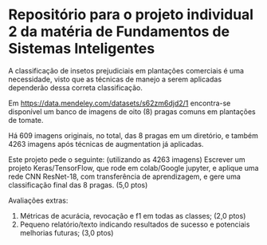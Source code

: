 # Repositório para o projeto individual 2 da matéria de Fundamentos de Sistemas Inteligentes

A classificação de insetos prejudiciais em plantações comerciais é uma necessidade, visto que as
técnicas de manejo a serem aplicadas dependerão dessa correta classificação.

Em
https://data.mendeley.com/datasets/s62zm6djd2/1
encontra-se disponível um banco de imagens de oito (8) pragas comuns em plantações de tomate.

Há 609 imagens originais, no total, das 8 pragas em um diretório, e também 4263 imagens após
técnicas de augmentation já aplicadas.

Este projeto pede o seguinte: (utilizando as 4263 imagens)
Escrever um projeto Keras/TensorFlow, que rode em colab/Google jupyter, e aplique uma rede
CNN ResNet-18, com transferência de aprendizagem, e gere uma classificação final das 8 pragas.
(5,0 ptos)

Avaliações extras:
1. Métricas de acurácia, revocação e f1 em todas as classes; (2,0 ptos)
2. Pequeno relatório/texto indicando resultados de sucesso e potenciais melhorias futuras; (3,0 ptos)
